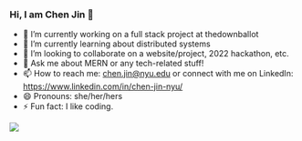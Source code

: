 ### Hi, I am Chen Jin 👋

<!--
**chen-jin021/chen-jin021** is a ✨ _special_ ✨ repository because its `README.md` (this file) appears on your GitHub profile.

Here are some ideas to get you started:
- 🤔 I’m looking for help with ...
-->

- 🔭 I’m currently working on a full stack project at thedownballot
- 🌱 I’m currently learning about distributed systems
- 👯 I’m looking to collaborate on a website/project, 2022 hackathon, etc.
- 💬 Ask me about MERN or any tech-related stuff!
- 📫 How to reach me: chen.jin@nyu.edu or connect with me on LinkedIn: https://www.linkedin.com/in/chen-jin-nyu/
- 😄 Pronouns: she/her/hers
- ⚡ Fun fact: I like coding.

<img src="https://github-readme-stats.vercel.app/api?username=chen-jin021&&show_icons=true&title_color=ffffff&icon_color=ffba2c&text_color=daf7dc&bg_color=191919">
